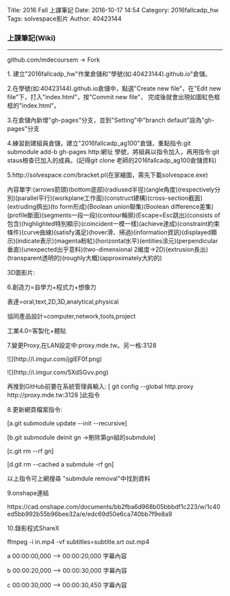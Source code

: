 Title: 2016 Fall 上課筆記
Date: 2016-10-17 14:54
Category: 2016fallcadp_hw
Tags: solvespace影片
Author: 40423144

### 上課筆記(Wiki)
<hr/>
<!-- PELICAN_END_SUMMARY -->
<p>github.com/mdecoursem → Fork
<p>1. 建立"2016fallcadp_hw"作業倉儲和"學號(如:40423144).github.io"倉儲。

<p>2.在學號(如:40423144).github.io倉儲中，點選"Create new file"，在"Edit new file"下，打入"index.html"，按"Commit new file"，
完成後就會出現如圖紅色框框的"index.html"。

<p>3.在倉儲內新增"gh-pages"分支，並到"Setting"中"branch default"設為"gh-pages"分支
<p>4.練習創建組員倉儲，建立"2016fallcadp_ag100"倉儲，重點指令:git submodule add-b gh-pages http:網址 學號，將組員以指令加入，再用指令:git staus檢查已加入的成員。(記得git clone 老師的2016fallcadp_ag100倉儲資料)
<p>5.http://solvespace.com/bracket.pl(在家繪圖，需先下載solvespace.exe)
<p>內容單字:(arrows箭頭)(bottom底部)(radiused半徑)(angle角度)(respectively分別)(parallel平行)(workplane工作面)(construct建構)(cross-section截面)(extruding擠出)(to form形成)(Boolean union聯集)(Boolean difference差集)(profile斷面)(segments一段一段)(contour輪廓)(Escape=Esc跳出)(consists of包含)(highlighted特別顯示)(coincident一模一樣)(achieve達成)(constraint約束條件)(curve曲線)(satisfy滿足)(hover滑、掃過)(information資訊)(displayed顯示)(indicate表示)(magenta粉紅)(horizontal水平)(entities涂元)(perpendicular垂直)(unexpected出乎意料)(two-dimensional 2維度→2D)(extrusion長出)(transparent透明的)(roughly大概)(approximately大約的)

<p>3D圖影片:
<p>6.創造力=自學力+程式力+想像力
<p>表達=oral,text,2D,3D,analytical,physical
<p>協同產品設計=computer,network,tools,project
<p>工業4.0=客製化+體貼
<p>7.變更Proxy,在LAN設定中:proxy.mde.tw。另一格:3128
<p>![](http://i.imgur.com/jglEF0f.png)
<p>![](http://i.imgur.com/5XdSGvv.png)
<p>再推到GitHub前要在系統管理員輸入: [ git config --global http.proxy http://proxy.mde.tw:3128 ]此指令
<p>8.更新網頁檔案指令:
<p>[a.git submodule update --init --recursive]
<p>[b.git submodule deinit gn →刪除第gn組的submdule]
<p>[c.git rm --rf gn]
<p>[d.git rm --cached a submdule -rf gn]
<p>以上指令可上網搜尋 "submdule removal"中找到資料
<p>9.onshape連結
<p>https://cad.onshape.com/documents/bb2fba6d968b05bbbdf1c223/w/1c40ed5bb992b55b96bee32a/e/edc69d50e6ca740bb7f9e8a9
<p>10.錄影程式ShareX
<p>ffmpeg -i in.mp4 -vf subtitles=subtitle.srt out.mp4
<p>a 00:00:00,000 --> 00:00:20,000 字幕內容
<p>b 00:00:20,000 --> 00:00:30,000 字幕內容
<p>c 00:00:30,000 --> 00:00:30,450 字幕內容



